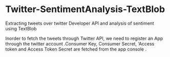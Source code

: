 # Twitter-SentimentAnalysis-TextBlob

Extracting tweets over twitter Developer API and analysis of sentiment using TextBlob

Inorder to fetch the tweets through Twitter API, we need to register an App through the twitter account .Consumer Key, Consumer Secret, ‘Access token and Access Token Secret are fetched from the app console .



